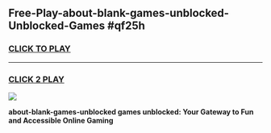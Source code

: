 
## Free-Play-about-blank-games-unblocked-Unblocked-Games #qf25h
<h3>
<a href="https://news.freeplayer.one?title=about-blank-games-unblocked&ref=8M">CLICK TO PLAY</a></h3>
<hr>

<h3>
<a href="https://news.freeplayer.one?title=about-blank-games-unblocked&ref=8M">CLICK 2 PLAY</a>
  
</h3>

<a href="https://news.freeplayer.one?title=about-blank-games-unblocked&ref=8M"><img src="https://clearcache.store/games.png"></a>


**about-blank-games-unblocked games unblocked: Your Gateway to Fun and Accessible Online Gaming**
